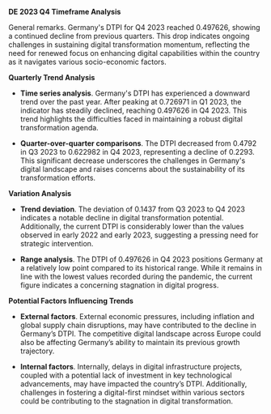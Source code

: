 

**DE 2023 Q4 Timeframe Analysis**

General remarks. Germany's DTPI for Q4 2023 reached 0.497626, showing a continued decline from previous quarters. This drop indicates ongoing challenges in sustaining digital transformation momentum, reflecting the need for renewed focus on enhancing digital capabilities within the country as it navigates various socio-economic factors.

**Quarterly Trend Analysis**

- **Time series analysis**. Germany's DTPI has experienced a downward trend over the past year. After peaking at 0.726971 in Q1 2023, the indicator has steadily declined, reaching 0.497626 in Q4 2023. This trend highlights the difficulties faced in maintaining a robust digital transformation agenda.

- **Quarter-over-quarter comparisons**. The DTPI decreased from 0.4792 in Q3 2023 to 0.622982 in Q4 2023, representing a decline of 0.2293. This significant decrease underscores the challenges in Germany's digital landscape and raises concerns about the sustainability of its transformation efforts.

**Variation Analysis**

- **Trend deviation**. The deviation of 0.1437 from Q3 2023 to Q4 2023 indicates a notable decline in digital transformation potential. Additionally, the current DTPI is considerably lower than the values observed in early 2022 and early 2023, suggesting a pressing need for strategic intervention.

- **Range analysis**. The DTPI of 0.497626 in Q4 2023 positions Germany at a relatively low point compared to its historical range. While it remains in line with the lowest values recorded during the pandemic, the current figure indicates a concerning stagnation in digital progress.

**Potential Factors Influencing Trends**

- **External factors**. External economic pressures, including inflation and global supply chain disruptions, may have contributed to the decline in Germany’s DTPI. The competitive digital landscape across Europe could also be affecting Germany’s ability to maintain its previous growth trajectory.

- **Internal factors**. Internally, delays in digital infrastructure projects, coupled with a potential lack of investment in key technological advancements, may have impacted the country’s DTPI. Additionally, challenges in fostering a digital-first mindset within various sectors could be contributing to the stagnation in digital transformation.

